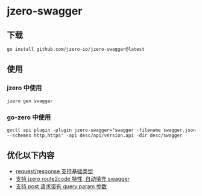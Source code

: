 # jzero-swagger

## 下载

```shell
go install github.com/jzero-io/jzero-swagger@latest
```

## 使用

### jzero 中使用

```shell
jzero gen swagger
```

### go-zero 中使用

```shell
goctl api plugin -plugin jzero-swagger="swagger -filename swagger.json --schemes http,https" -api desc/api/version.api -dir desc/swagger
```

## 优化以下内容

* [request/response 支持基础类型](https://github.com/jzero-io/jzero-swagger/commit/575a3af18e90424e7506efe6d0315734212a0e40)
* [支持 jzero route2code 特性, 自动填充 swagger](https://github.com/jzero-io/jzero-swagger/commit/deee751c16426debca7858943738246921d2d74b)
* [支持 post 请求带有 query param 参数](https://github.com/jzero-io/jzero-swagger/commit/304e7e4d705ee6c0e1a94d3fe5305b31cbd4f424)